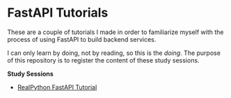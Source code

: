 # FastAPI Tutorials

These are a couple of tutorials I made in order to familiarize myself with the process of using FastAPI to build backend services.

I can only learn by doing, not by reading, so this is the _doing_. The purpose of this repository is to register the content of these study sessions.

**Study Sessions**
- [RealPython FastAPI Tutorial](./realpython/README.md)
